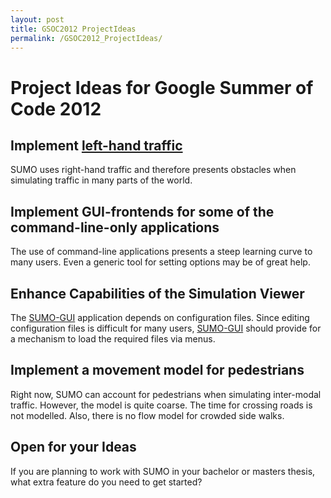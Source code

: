 ```yaml
---
layout: post
title: GSOC2012 ProjectIdeas
permalink: /GSOC2012_ProjectIdeas/
---
```


Project Ideas for Google Summer of Code 2012
============================================

Implement [left-hand traffic](http://en.wikipedia.org/wiki/Left-hand_traffic)
-----------------------------------------------------------------------------

SUMO uses right-hand traffic and therefore presents obstacles when simulating traffic in many parts of the world.

Implement GUI-frontends for some of the command-line-only applications
----------------------------------------------------------------------

The use of command-line applications presents a steep learning curve to many users. Even a generic tool for setting options may be of great help.

Enhance Capabilities of the Simulation Viewer
---------------------------------------------

The [SUMO-GUI](/SUMO-GUI "wikilink") application depends on configuration files. Since editing configuration files is difficult for many users, [SUMO-GUI](/SUMO-GUI "wikilink") should provide for a mechanism to load the required files via menus.

Implement a movement model for pedestrians
------------------------------------------

Right now, SUMO can account for pedestrians when simulating inter-modal traffic. However, the model is quite coarse. The time for crossing roads is not modelled. Also, there is no flow model for crowded side walks.

Open for your Ideas
-------------------

If you are planning to work with SUMO in your bachelor or masters thesis, what extra feature do you need to get started?